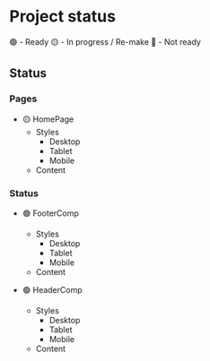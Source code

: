 # Project status 
🟢 - Ready
🟡 - In progress / Re-make
🔴 - Not ready

## Status
### Pages
- 🟡 HomePage
    - Styles
        - Desktop
        - Tablet
        - Mobile
    - Content

### Status
- 🟢 FooterComp
    - Styles
        - Desktop
        - Tablet
        - Mobile
    - Content

- 🟢 HeaderComp
    - Styles
        - Desktop
        - Tablet
        - Mobile
    - Content
